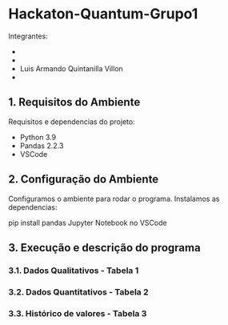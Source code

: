 # Hackaton-Quantum-Grupo1

Integrantes:

- 
- 
- Luis Armando Quintanilla Villon
- 
    
## 1. Requisitos do Ambiente

Requisitos e dependencias do projeto:
- Python 3.9
- Pandas 2.2.3
- VSCode 


## 2. Configuração do Ambiente

Configuramos o ambiente para rodar o programa. Instalamos as dependencias:

pip install pandas
Jupyter Notebook no VSCode

## 3. Execução e descrição do programa

### 3.1. Dados Qualitativos - Tabela 1

### 3.2. Dados Quantitativos - Tabela 2

### 3.3. Histórico de valores - Tabela 3

